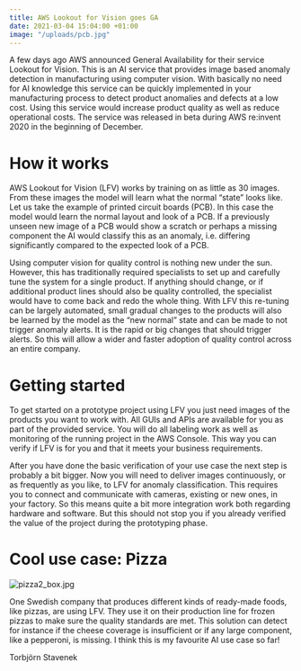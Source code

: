 ```yaml
---
title: AWS Lookout for Vision goes GA
date: 2021-03-04 15:04:00 +01:00
image: "/uploads/pcb.jpg"
---
```


A few days ago AWS announced General Availability for their service Lookout for Vision. This is an AI service that provides image based anomaly detection in manufacturing using computer vision. With basically no need for AI knowledge this service can be quickly implemented in your manufacturing process to detect product anomalies and defects at a low cost. Using this service would increase product quality as well as reduce operational costs. The service was released in beta during AWS re:invent 2020 in the beginning of December.


# How it works

AWS Lookout for Vision (LFV) works by training on as little as 30 images. From these images the model will learn what the normal “state” looks like. Let us take the example of printed circuit boards (PCB). In this case the model would learn the normal layout and look of a PCB. If a previously unseen new image of a PCB would show a scratch or perhaps a missing component the AI would classify this as an anomaly, i.e. differing significantly compared to the expected look of a PCB. 

Using computer vision for quality control is nothing new under the sun. However, this has traditionally required specialists to set up and carefully tune the system for a single product. If anything should change, or if additional product lines should also be quality controlled, the specialist would have to come back and redo the whole thing. With LFV this re-tuning can be largely automated, small gradual changes to the products will also be learned by the model as the “new normal” state and can be made to not trigger anomaly alerts. It is the rapid or big changes that should trigger alerts. So this will allow a wider and faster adoption of quality control across an entire company.

# Getting started

To get started on a prototype project using LFV you just need images of the products you want to work with. All GUIs and APIs are available for you as part of the provided service. You will do all labeling work as well as monitoring of the running project in the AWS Console. This way you can verify if LFV is for you and that it meets your business requirements.

After you have done the basic verification of your use case the next step is probably a bit bigger. Now you will need to deliver images continuously, or as frequently as you like, to LFV for anomaly classification. This requires you to connect and communicate with cameras, existing or new ones, in your factory. So this means quite a bit more integration work both regarding hardware and software. But this should not stop you if you already verified the value of the project during the prototyping phase.


# Cool use case: Pizza

![pizza2_box.jpg](/uploads/pizza2_box.jpg)

One Swedish company that produces different kinds of ready-made foods, like pizzas, are using LFV. They use it on their production line for frozen pizzas to make sure the quality standards are met. This solution can detect for instance if the cheese coverage is insufficient or if any large component, like a pepperoni, is missing. I think this is my favourite AI use case so far! 

Torbjörn Stavenek

